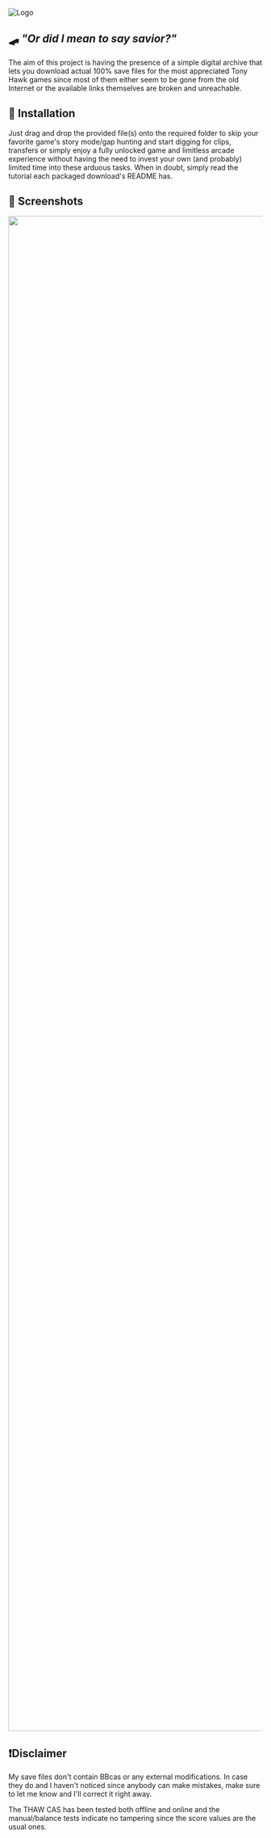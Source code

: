 
![Logo](https://cdn.discordapp.com/attachments/648520680140439598/1423851301019717693/Tony_Hawks_Pro_Skater_-_logo-2.png?ex=68e1d05c&is=68e07edc&hm=9562b02af943e00363c44f1c7ffa7efba2717999fefeef1020adaf5d4973804f&)


## 🛹 *"Or did I mean to say savior?"*

The aim of this project is having the presence of a simple digital archive that lets you download actual 100% save files for the most appreciated Tony Hawk games since most of them either seem to be gone from the old Internet or the available links themselves are broken and unreachable. 




## 🔧 Installation

Just drag and drop the provided file(s) onto the required folder to skip your favorite game's story mode/gap hunting and start digging for clips, transfers or simply enjoy a fully unlocked game and limitless arcade experience without having the need to invest your own (and probably) limited time into these arduous tasks. When in doubt, simply read the tutorial each packaged download's README has.
    
## 📸 Screenshots
<p align="center"> <img width="650" height="3000" src="[(https://i.imgur.com/HlZix1m.png)]"> </p>

## ❗Disclaimer

My save files don't contain BBcas or any external modifications. In case they do and I haven't noticed since anybody can make mistakes, make sure to let me know and I'll correct it right away.

The THAW CAS has been tested both offline and online and the manual/balance tests indicate no tampering since the score values are the usual ones.

